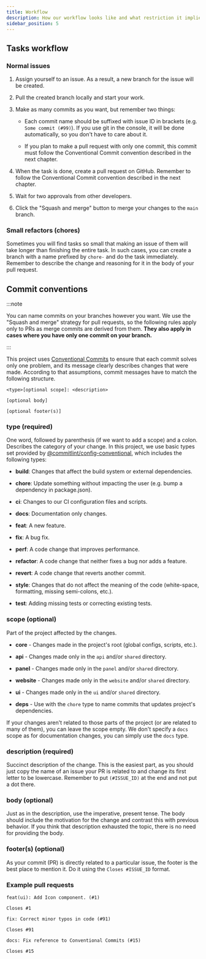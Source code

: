 ```yaml
---
title: Workflow
description: How our workflow looks like and what restriction it implies?
sidebar_position: 5
---
```


## Tasks workflow

### Normal issues

1. Assign yourself to an issue. As a result, a new branch for the issue will be created.

2. Pull the created branch locally and start your work.

3. Make as many commits as you want, but remember two things:

    - Each commit name should be suffixed with issue ID in brackets (e.g. `Some commit (#99)`). If you use git in the console, it will be done automatically, so you don't have to care about it.

    - If you plan to make a pull request with only one commit, this commit must follow the Conventional Commit convention described in the next chapter.

4. When the task is done, create a pull request on GitHub. Remember to follow the Conventional Commit convention described in the next chapter.

5. Wait for two approvals from other developers.

6. Click the "Squash and merge" button to merge your changes to the `main` branch.

### Small refactors (chores)

Sometimes you will find tasks so small that making an issue of them will take longer than finishing the entire task. In such cases, you can create a branch with a name prefixed by `chore-` and do the task immediately. Remember to describe the change and reasoning for it in the body of your pull request.

## Commit conventions

:::note

You can name commits on your branches however you want. We use the "Squash and merge" strategy for pull requests, so the following rules apply only to PRs as merge commits are derived from them. **They also apply in cases where you have only one commit on your branch.**

:::

This project uses [Conventional Commits](https://www.conventionalcommits.org/en/v1.0.0/) to ensure that each commit
solves only one problem, and its message clearly describes changes that were made. According to that assumptions, commit
messages have to match the following structure.

```
<type>[optional scope]: <description>

[optional body]

[optional footer(s)]
```

### type (required)

One word, followed by parenthesis (if we want to add a scope) and a colon. Describes the category of your change. In this
project, we use basic types set provided by
[@commitlint/config-conventional](https://github.com/conventional-changelog/commitlint/blob/master/@commitlint/config-conventional), which includes the following types:


- **build**: Changes that affect the build system or external dependencies.

- **chore**: Update something without impacting the user (e.g. bump a dependency in package.json).

- **ci**: Changes to our CI configuration files and scripts.

- **docs**: Documentation only changes.

- **feat**: A new feature.

- **fix**: A bug fix.

- **perf**: A code change that improves performance.

- **refactor**: A code change that neither fixes a bug nor adds a feature.

- **revert**: A code change that reverts another commit.

- **style**: Changes that do not affect the meaning of the code (white-space, formatting, missing semi-colons, etc.).

- **test**: Adding missing tests or correcting existing tests.

### scope (optional)

Part of the project affected by the changes.

- **core** - Changes made in the project's root (global configs, scripts, etc.).

- **api** - Changes made only in the `api` and/or `shared` directory.

- **panel** - Changes made only in the `panel` and/or `shared` directory.

- **website** - Changes made only in the `website` and/or `shared` directory.

- **ui** - Changes made only in the `ui` and/or `shared` directory.

- **deps** - Use with the `chore` type to name commits that updates project's dependencies.

If your changes aren't related to those parts of the project (or are related to many of them), you can leave the scope empty. We don't specify a `docs` scope as for documentation changes, you can simply use the `docs` type.

### description (required)

Succinct description of the change. This is the easiest part, as you should just copy the name of an issue your PR is related to and change its first letter to be lowercase. Remember to put `(#ISSUE_ID)` at the end and not put a dot there.

### body (optional)

Just as in the description, use the imperative, present tense. The body should include the motivation for the change and
contrast this with previous behavior. If you think that description exhausted the topic, there is no need for providing
the body.

### footer(s) (optional)

As your commit (PR) is directly related to a particular issue, the footer is the best place to mention it. Do it using the `Closes #ISSUE_ID` format.

### Example pull requests

```
feat(ui): Add Icon component. (#1)

Closes #1
```

```
fix: Correct minor typos in code (#91)

Closes #91
```

```
docs: Fix reference to Conventional Commits (#15)

Closes #15
```

